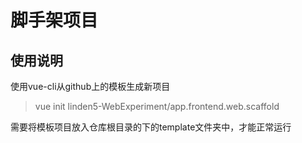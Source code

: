 # 脚手架项目

## 使用说明
使用vue-cli从github上的模板生成新项目
> vue init linden5-WebExperiment/app.frontend.web.scaffold

需要将模板项目放入仓库根目录的下的template文件夹中，才能正常运行
